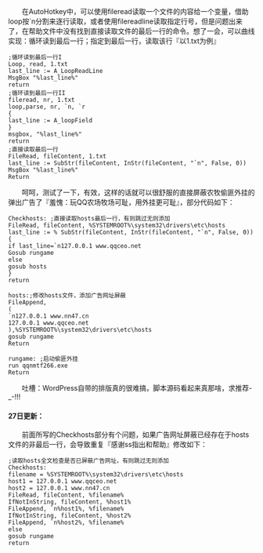 &emsp;&emsp;在AutoHotkey中，可以使用fileread读取一个文件的内容给一个变量，借助loop按`n分割来逐行读取，或者使用filereadline读取指定行号，但是问题出来了，在帮助文件中没有找到直接读取文件的最后一行的命令。想了一会，可以曲线实现：循环读到最后一行；指定到最后一行，读取该行『以1.txt为例』

```
;循环读到最后一行I
Loop, read, 1.txt
last_line := A_LoopReadLine
MsgBox "%last_line%"
return
;循环读到最后一行II
fileread, nr, 1.txt
loop,parse, nr, `n, `r
{
last_line := A_loopField
}
msgbox, "%last_line%"
return
;直接读取最后一行
FileRead, fileContent, 1.txt
last_line := SubStr(fileContent, InStr(fileContent, "`n", False, 0))
MsgBox "%last_line%"
Return
```

&emsp;&emsp;呵呵，测试了一下，有效，这样的话就可以很舒服的直接屏蔽农牧偷匪外挂的弹出广告了『羞愧：玩QQ农场牧场可耻，用外挂更可耻』，部分代码如下：

```
Checkhosts: ;直接读取hosts最后一行，有则跳过无则添加
FileRead, fileContent, %SYSTEMROOT%\system32\drivers\etc\hosts
last_line := % SubStr(fileContent, InStr(fileContent, "`n", False, 0))
{
if last_line=`n127.0.0.1 www.qqceo.net
Gosub rungame
else
gosub hosts
}
return

hosts:;修改hosts文件，添加广告网址屏蔽
FileAppend,
(
`n127.0.0.1 www.nn47.cn
127.0.0.1 www.qqceo.net
),%SYSTEMROOT%\system32\drivers\etc\hosts
gosub rungame
Return

rungame: ;启动偷匪外挂
run qqnmtf266.exe
Return
```

&emsp;&emsp;吐槽：WordPress自带的排版真的很难搞，脚本源码看起来真那啥，求推荐-_-!!!

#### 27日更新：

&emsp;&emsp;前面所写的Checkhosts部分有个问题，如果广告网址屏蔽已经存在于hosts文件的非最后一行，会导致重复『感谢ss指出和帮助』修改如下：

```
;读取hosts全文检查是否已屏蔽广告网址，有则跳过无则添加
Checkhosts:
filename = %SYSTEMROOT%\system32\drivers\etc\hosts
host1 = 127.0.0.1 www.qqceo.net
host2 = 127.0.0.1 www.nn47.cn
FileRead, fileContent, %filename%
IfNotInString, fileContent, %host1%
FileAppend, `n%host1%, %filename%
IfNotInString, fileContent, %host2%
FileAppend, `n%host2%, %filename%
else
gosub rungame
return
```

<!-- ##{"timestamp":1290828336}## -->